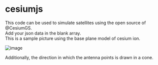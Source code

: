 # cesiumjs
This code can be used to simulate satellites using the open source of @CesiumGS.  
Add your json data in the blank array.  
This is a sample picture using the base plane model of cesium ion.  

![image](https://github.com/teachthegrace/cesiumjs/assets/122524815/6f58489f-d8d6-4cb4-8740-0b40ec822d1a)

Additionally, the direction in which the antenna points is drawn in a cone.  

